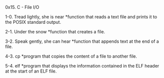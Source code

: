 0x15. C - File I/O

1-0. Tread lightly, she is near
	*function that reads a text file and prints it to the POSIX standard output.

2-1. Under the snow
	*function that creates a file.

3-2. Speak gently, she can hear
	*function that appends text at the end of a file.

4-3. cp
	*program that copies the content of a file to another file.

5-4. elf
	*program that displays the information contained in the ELF header at the start of an ELF file.
